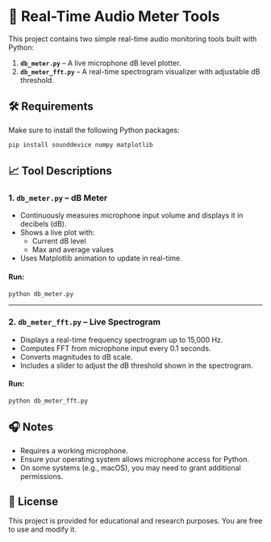 # 🎤 Real-Time Audio Meter Tools

This project contains two simple real-time audio monitoring tools built with Python:

1. **`db_meter.py`** – A live microphone dB level plotter.
2. **`db_meter_fft.py`** – A real-time spectrogram visualizer with adjustable dB threshold.

## 🛠️ Requirements

Make sure to install the following Python packages:

```bash
pip install sounddevice numpy matplotlib
```

## 📈 Tool Descriptions

### 1. `db_meter.py` – dB Meter

- Continuously measures microphone input volume and displays it in decibels (dB).
- Shows a live plot with:
  - Current dB level
  - Max and average values
- Uses Matplotlib animation to update in real-time.

#### Run:

```bash
python db_meter.py
```

---

### 2. `db_meter_fft.py` – Live Spectrogram

- Displays a real-time frequency spectrogram up to 15,000 Hz.
- Computes FFT from microphone input every 0.1 seconds.
- Converts magnitudes to dB scale.
- Includes a slider to adjust the dB threshold shown in the spectrogram.

#### Run:

```bash
python db_meter_fft.py
```

## 🎧 Notes

- Requires a working microphone.
- Ensure your operating system allows microphone access for Python.
- On some systems (e.g., macOS), you may need to grant additional permissions.

## 📄 License

This project is provided for educational and research purposes. You are free to use and modify it.
